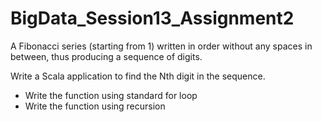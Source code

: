 # BigData_Session13_Assignment2

A Fibonacci series (starting from 1) written in order without any spaces in between, thus
producing a sequence of digits.

Write a Scala application to find the Nth digit in the sequence.
- Write the function using standard for loop
- Write the function using recursion